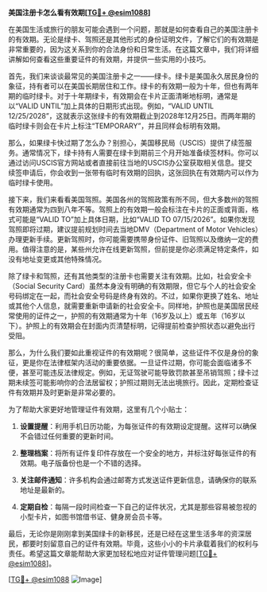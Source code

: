 **美国注册卡怎么看有效期[[TG💪+ @esim1088](https://t.me/s/esim1088)]**

在美国生活或旅行的朋友可能会遇到一个问题，那就是如何查看自己的美国注册卡的有效期。无论是绿卡、驾照还是其他形式的身份证明文件，了解它们的有效期是非常重要的，因为这关系到你的合法身份和日常生活。在这篇文章中，我们将详细讲解如何查看这些重要证件的有效期，并提供一些实用的小技巧。

首先，我们来谈谈最常见的美国注册卡之一——绿卡。绿卡是美国永久居民身份的象征，持有者可以在美国长期居住和工作。绿卡的有效期一般为十年，但也有两年期的临时绿卡。对于十年期绿卡，有效期会在卡片正面清晰地标明，通常是以“VALID UNTIL”加上具体的日期形式出现。例如，“VALID UNTIL 12/25/2028”，这就表示这张绿卡的有效期截止到2028年12月25日。而两年期的临时绿卡则会在卡片上标注“TEMPORARY”，并且同样会标明有效期。

那么，如果绿卡快过期了怎么办？别担心，美国移民局（USCIS）提供了续签服务。通常情况下，绿卡持有人需要在绿卡到期前三个月开始准备续签材料。你可以通过访问USCIS官方网站或者直接前往当地的USCIS办公室获取相关信息。提交续签申请后，你会收到一张带有临时有效期的回执，这张回执在有效期内可以作为临时绿卡使用。

接下来，我们来看看美国驾照。美国各州的驾照政策有所不同，但大多数州的驾照有效期通常为四到八年不等。驾照上的有效期一般会标注在卡片的正面或背面，格式可能是“VALID TO”加上具体日期，比如“VALID TO 07/15/2026”。如果你发现驾照即将过期，建议提前规划时间去当地DMV（Department of Motor Vehicles）办理更新手续。更新驾照时，你可能需要携带身份证件、旧驾照以及缴纳一定的费用。值得注意的是，某些州允许在线更新驾照，但前提是你必须满足特定条件，如没有地址变更或其他特殊情况。

除了绿卡和驾照，还有其他类型的注册卡也需要关注有效期。比如，社会安全卡（Social Security Card）虽然本身没有明确的有效期限，但它与个人的社会安全号码绑定在一起，而社会安全号码是终身有效的。不过，如果你更换了姓名、地址或其他个人信息，就需要重新申请新的社会安全卡。同样地，护照也是美国居民经常使用的证件之一，护照的有效期通常为十年（16岁及以上）或五年（16岁以下）。护照上的有效期会在封面内页清楚标明，记得提前检查护照状态以避免出行受阻。

那么，为什么我们要如此重视证件的有效期呢？很简单，这些证件不仅是身份的象征，更是你在法律框架内活动的重要依据。一旦证件过期，你可能会面临诸多不便，甚至可能违反法律规定。例如，无证驾驶可能导致罚款甚至吊销驾照；绿卡过期未续签可能影响你的合法居留权；护照过期则无法出境旅行。因此，定期检查证件有效期并及时更新是非常必要的。

为了帮助大家更好地管理证件有效期，这里有几个小贴士：

1. **设置提醒**：利用手机日历功能，为每张证件的有效期设定提醒。这样可以确保不会错过任何重要的更新时间。
   
2. **整理档案**：将所有证件复印件存放在一个安全的地方，并标注好每张证件的有效期。电子版备份也是一个不错的选择。
   
3. **关注邮件通知**：许多机构会通过邮寄方式发送证件更新信息，请确保你的联系地址是最新的。

4. **定期自检**：每隔一段时间检查一下自己的证件状况，尤其是那些容易被忽视的小型卡片，如图书馆借书证、健身房会员卡等。

最后，无论你是刚刚拿到美国绿卡的新移民，还是已经在这里生活多年的资深居民，都要时刻留意自己的证件有效期。毕竟，这些小小的卡片承载着我们的权利与责任。希望这篇文章能帮助大家更加轻松地应对证件管理问题[[TG💪+ @esim1088](https://t.me/s/esim1088)]。

[[TG💪+ @esim1088](https://t.me/s/esim1088) ![Image](https://i.postimg.cc/4NQfJmqS/Snipaste-2025-05-13-00-14-12.png)]